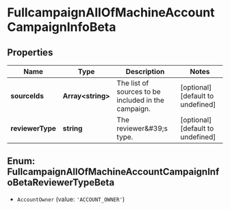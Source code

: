 # FullcampaignAllOfMachineAccountCampaignInfoBeta

## Properties

Name | Type | Description | Notes
------------ | ------------- | ------------- | -------------
**sourceIds** | **Array&lt;string&gt;** | The list of sources to be included in the campaign. | [optional] [default to undefined]
**reviewerType** | **string** | The reviewer\&#39;s type. | [optional] [default to undefined]



## Enum: FullcampaignAllOfMachineAccountCampaignInfoBetaReviewerTypeBeta


* `AccountOwner` (value: `'ACCOUNT_OWNER'`)



